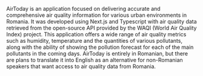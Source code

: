 AirToday is an application focused on delivering accurate and comprehensive air quality information for various urban environments in Romania. It was developed using Next.js and Typescript with air quality data retrieved from the open-source API provided by the WAQI (World Air Quality Index) project.
This application offers a wide range of air quality metrics such as humidity, temperature and the quantities of various pollutants, along with the ability of showing the pollution forecast for each of the main pollutants in the coming days.
AirToday is entirely in Romanian, but there are plans to translate it into English as an alternative for non-Romanian speakers that want access to air quality data from Romania. 
